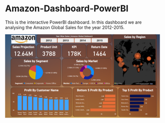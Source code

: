 # Amazon-Dashboard-PowerBI
This is the interactive PowerBI dashboard. In this dashboard we are analysing the Amazon Global Sales for the year 2012-2015.

![](https://github.com/dikshabhati1/Amazon-Dashboard-PowerBI/blob/main/Amazon%20Dashboard%20Visuals.png)<br>
